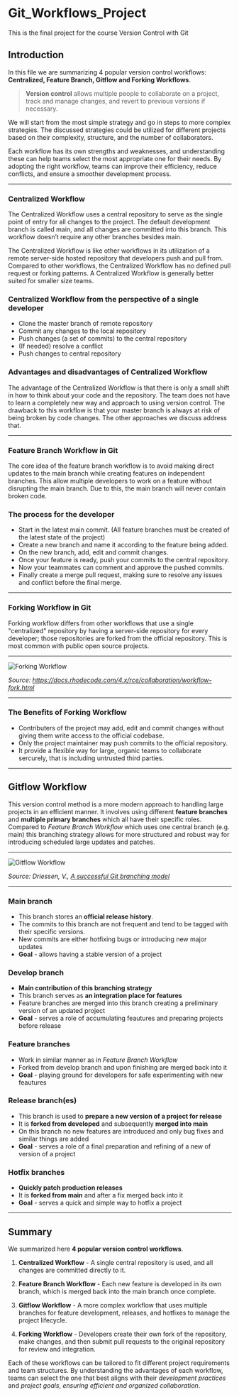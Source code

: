 # Git_Workflows_Project
This is the final project for the course Version Control with Git

## Introduction

In this file we are summarizing 4 popular version control workflows: **Centralized, Feature Branch, Gitflow and Forking Workflows**. 

> **Version control** allows multiple people to collaborate on a project, track and manage changes, and revert to previous versions if necessary.

We will start from the most simple strategy and go in steps to more complex strategies. The discussed strategies could be utilized for different projects based on their complexity, structure, and the number of collaborators.

Each workflow has its own strengths and weaknesses, and understanding these can help teams select the most appropriate one for their needs. By adopting the right workflow, teams can improve their efficiency, reduce conflicts, and ensure a smoother development process.


---

### Centralized Workflow

The Centralized Workflow uses a central repository to serve as the single point of entry for all changes to the project. The default development branch is called main, and all changes are committed into this branch. This workflow doesn’t require any other branches besides main. 

The Centralized Workflow is like other workflows in its utilization of a remote server-side hosted repository that developers push and pull from. Compared to other workflows, the Centralized Workflow has no defined pull request or forking patterns. A Centralized Workflow is generally better suited for smaller size teams.

### Centralized Workflow from the perspective of a single developer

- Clone the master branch of remote repository
- Commit any changes to the local repository
- Push changes (a set of commits) to the central repository
- (If needed) resolve a conflict
- Push changes to central repository 

### Advantages and disadvantages of Centralized Workflow

The advantage of the Centralized Workflow is that there is only a small shift in how to think about your code and the repository. The team does not have to learn a completely new way and approach to using version control. The drawback to this workflow is that your master branch is always at risk of being broken by code changes. The other approaches we discuss address that.

---

### Feature Branch Workflow in Git

The core idea of the feature branch workflow is to avoid making direct updates to the main branch while creating features on independent branches.
This allow multiple developers to work on a feature without disrupting the main branch.
Due to this, the main branch will never contain broken code.

### The process for the developer
- Start in the latest main commit. (All feature branches must be created of the latest state of the project)
- Create a new branch and name it according to the feature being added.
- On the new branch, add, edit and commit changes.
- Once your feature is ready, push your commits to the central repository.
- Now your teammates can comment and approve the pushed commits.
- Finally create a merge pull request, making sure to resolve any issues and conflict before the final merge.

---

### Forking Workflow in Git

Forking workflow differs from other workflows that use a single "centralized" repository by having a server-side repository for every developer; those repositories are forked from the official repository.
This is most common with public open source projects.

---

<img src="fork-flow.png" alt="Forking Workflow">

*Source: https://docs.rhodecode.com/4.x/rce/collaboration/workflow-fork.html*

---

### The Benefits of Forking Workflow
- Contributers of the project may add, edit and commit changes without giving them write access to the official codebase.
- Only the project maintainer may push commits to the official repository.
- It provide a flexible way for large, organic teams to collaborate sercurely, that is including untrusted third parties.

---

## Gitflow Workflow

This version control method is a more modern approach to handling large projects in an efficient manner. It involves using different **feature branches** and  **multiple primary branches** which all have their specific roles. Compared to *Feature Branch Workflow* which uses one central branch (e.g. main) this branching strategy allows for more structured and robust way for introducing scheduled large updates and patches.  

***

<img src="image.png" alt="Gitflow Workflow">

*Source: Driessen, V., [A successful Git branching model](https://nvie.com/posts/a-successful-git-branching-model/)*

***

### Main branch

- This branch stores an **official release history**. 
- The commits to this branch are not frequent and tend to be tagged with their specific versions.
- New commits are either hotfixing bugs or introducing new major updates 
- **Goal** - allows having a stable version of a project


### Develop branch

- **Main contribution of this branching strategy**
- This branch serves as **an integration place for features**
- Feature branches are merged into this branch creating a preliminary version of an updated project
- **Goal** - serves a role of accumulating feautures and preparing projects before release


### Feature branches

- Work in similar manner as in *Feature Branch Workflow*
- Forked from develop branch and upon finishing are merged back into it
- **Goal** - playing ground for developers for safe experimenting with new feautures


### Release branch(es)
- This branch is used to **prepare a new version of a project for release**
- It is **forked from developed** and subsequently **merged into main**
- On this branch no new features are introduced and only bug fixes and similar things are added
- **Goal** - serves a role of a final preparation and refining of a new of version of a project


### Hotfix branches
- **Quickly patch production releases**
- It is **forked from main** and after a fix merged back into it
- **Goal** - serves a quick and simple way to hotfix a project

***


## Summary

We summarized here **4 popular version control workflows**. 

1. **Centralized Workflow** - A single central repository is used, and all changes are committed directly to it.

2. **Feature Branch Workflow** - Each new feature is developed in its own branch, which is merged back into the main branch once complete.

3. **Gitflow Workflow** - A more complex workflow that uses multiple branches for feature development, releases, and hotfixes to manage the project lifecycle.

4. **Forking Workflow** - Developers create their own fork of the repository, make changes, and then submit pull requests to the original repository for review and integration.

Each of these workflows can be tailored to fit different project requirements and team structures. By understanding the advantages of each workflow, teams can select the one that best aligns with their *development practices* and *project goals*, *ensuring efficient and organized collaboration*.
